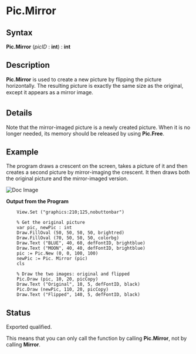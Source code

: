 
# Pic.Mirror

## Syntax
**Pic.Mirror** (_picID_ : **int**) : **int**

## Description
**Pic.Mirror** is used to create a new picture by flipping the picture horizontally. The resulting picture is exactly the same size as the original, except it appears as a &#147;mirror image&#148;. 


## Details
Note that the mirror-imaged picture is a newly created picture. When it is no longer needed, its memory should be released by using **Pic.Free**.


## Example
The program draws a crescent on the screen, takes a picture of it and then creates a second picture by mirror-imaging the crescent. It then draws both the original picture and the mirror-imaged version.



![Doc Image](pic_mirror01.gif)

**Output from the Program**

        View.Set ("graphics:210;125,nobuttonbar")
        
        % Get the original picture
        var pic, newPic : int
        Draw.FillOval (50, 50, 50, 50, brightred)
        Draw.FillOval (70, 50, 50, 50, colorbg)
        Draw.Text ("BLUE", 40, 60, defFontID, brightblue)
        Draw.Text ("MOON", 40, 40, defFontID, brightblue)
        pic := Pic.New (0, 0, 100, 100)
        newPic := Pic. Mirror (pic)
        cls
        
        % Draw the two images: original and flipped
        Pic.Draw (pic, 10, 20, picCopy)
        Draw.Text ("Original", 10, 5, defFontID, black) 
        Pic.Draw (newPic, 110, 20, picCopy)
        Draw.Text ("Flipped", 140, 5, defFontID, black) 
        
## Status
Exported qualified.

This means that you can only call the function by calling **Pic.Mirror**, not by calling **Mirror**.

